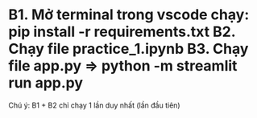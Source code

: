 B1. Mở terminal trong vscode chạy: pip install -r requirements.txt
B2. Chạy file practice_1.ipynb
B3. Chạy file app.py  => python -m streamlit run app.py
==============================================
Chú ý: B1 + B2 chỉ chạy 1 lần duy nhất (lần đầu tiên)
